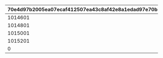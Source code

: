 |70e4d97b2005ea07ecaf412507ea43c8af42e8a1edad97e70b193ce7874a8823|e805a91751b72aeedb92410491510cb7277ff098c35769965e19b04caaa97972|1533845f56ec8967d364f2957e903dd623fc58597b21bbc44dbb5ce3f59f4074|0b92e8b6525457b43c1c8479e7ce0c7ecc343b6515040e376161af73c355455d|
| --- | --- | --- | --- |
|1014601|10146|0|0|
|1014801|10148|0|0|
|1015001|10150|0|0|
|1015201|10152|0|0|
|0|10154|5154007|0|